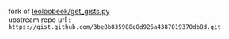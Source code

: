 fork of [leoloobeek/get_gists.py](https://gist.github.com/leoloobeek/3be8b835988e8d926a4387019370db8d)  
upstream repo url : `https://gist.github.com/3be8b835988e8d926a4387019370db8d.git`